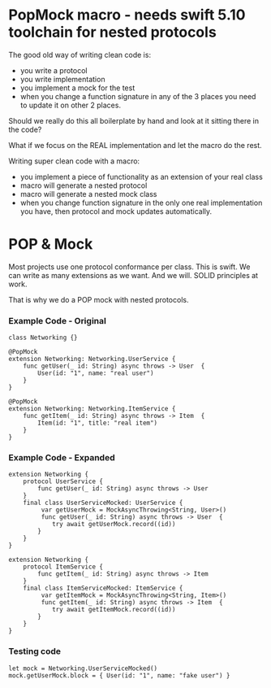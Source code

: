 # PopMock macro - needs swift 5.10 toolchain for nested protocols

The good old way of writing clean code is:
- you write a protocol
- you write implementation
- you implement a mock for the test
- when you change a function signature in any of the 3 places you need to update it on other 2 places.

Should we really do this all boilerplate by hand and look at it sitting there in the code?

What if we focus on the REAL implementation and let the macro do the rest.

Writing super clean code with a macro:
- you implement a piece of functionality as an extension of your real class
- macro will generate a nested protocol
- macro will generate a nested mock class
- when you change function signature in the only one real implementation you have, then protocol and mock updates automatically.

# POP & Mock

Most projects use one protocol conformance per class. This is swift. We can write as many extensions as we want. And we will. SOLID principles at work.

That is why we do a POP mock with nested protocols.

### Example Code - Original

```
class Networking {}

@PopMock
extension Networking: Networking.UserService {
    func getUser(_ id: String) async throws -> User  {
        User(id: "1", name: "real user")
    }
}

@PopMock
extension Networking: Networking.ItemService {
    func getItem(_ id: String) async throws -> Item  {
        Item(id: "1", title: "real item")
    }
}
```

### Example Code - Expanded

```
extension Networking {
    protocol UserService {
        func getUser(_ id: String) async throws -> User
    }
    final class UserServiceMocked: UserService {
         var getUserMock = MockAsyncThrowing<String, User>()
         func getUser(_ id: String) async throws -> User  {
            try await getUserMock.record((id))
        }
    }
}

extension Networking {
    protocol ItemService {
        func getItem(_ id: String) async throws -> Item
    }
    final class ItemServiceMocked: ItemService {
         var getItemMock = MockAsyncThrowing<String, Item>()
         func getItem(_ id: String) async throws -> Item  {
            try await getItemMock.record((id))
        }
    }
}
```

### Testing code

```
let mock = Networking.UserServiceMocked()
mock.getUserMock.block = { User(id: "1", name: "fake user") }
```

